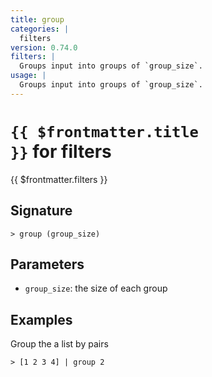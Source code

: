 ```yaml
---
title: group
categories: |
  filters
version: 0.74.0
filters: |
  Groups input into groups of `group_size`.
usage: |
  Groups input into groups of `group_size`.
---
```


# <code>{{ $frontmatter.title }}</code> for filters

<div class='command-title'>{{ $frontmatter.filters }}</div>

## Signature

```> group (group_size)```

## Parameters

 -  `group_size`: the size of each group

## Examples

Group the a list by pairs
```shell
> [1 2 3 4] | group 2
```
